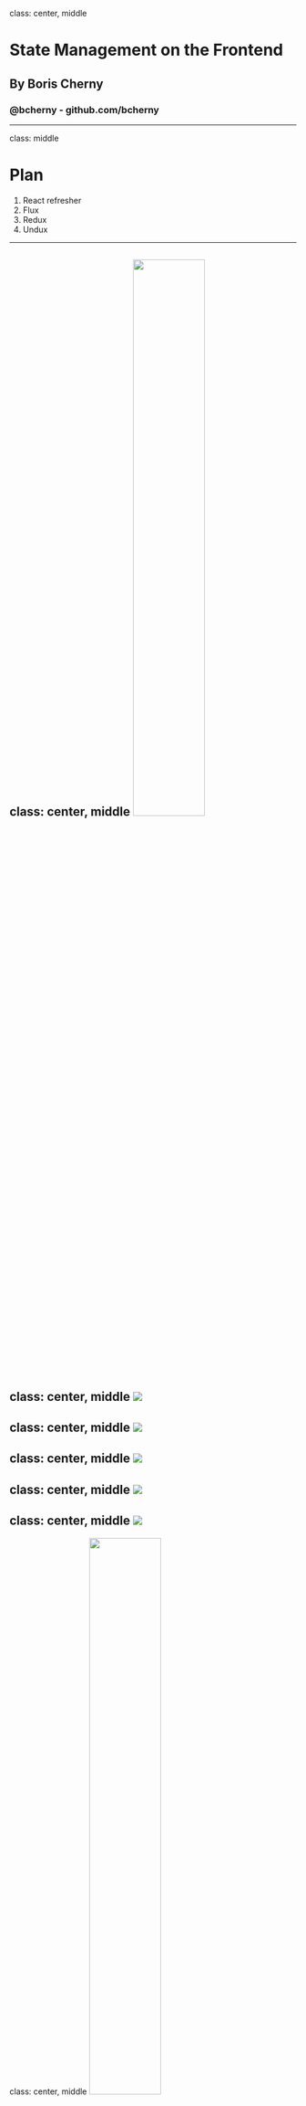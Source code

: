 class: center, middle
# State Management on the Frontend
## By Boris Cherny
### @bcherny - github.com/bcherny
---
class: middle
# Plan
1. React refresher
2. Flux
3. Redux
4. Undux
---
class: center, middle
<img src="images/react.png" width="50%" />
---
class: center, middle
<img src="images/composer.png" class="full"/>
---
class: center, middle
<img src="images/composer-annotated-0.png" class="full"/>
---
class: center, middle
<img src="images/composer-annotated-1.png" class="full"/>
---
class: center, middle
<img src="images/composer-annotated-2.png" class="full"/>
---
class: center, middle
<img src="images/composer-annotated-3.png" class="full"/>
---
class: center, middle
<img src="images/composer-annotated-3.png" width="50%" />
```html
<Composer>
  <Editor>
    <Avatar />
    <Textbox />
  </Editor>
  <Sproutbar />
  <Button />
</Composer>
```
---
class: center, middle
<img src="images/tree.png" width="80%" />
---
class: center, middle
<img src="images/tree-graphql-0.png" class="full" />
---
class: center, middle
<img src="images/tree-graphql-1.png" class="full" />
---
class: center, middle
<img src="images/tree-graphql-2.png" class="full" />
---
class: center, middle
<img src="images/tree-graphql-3.png" class="full" />
---
class: center, middle
<img src="images/tree-graphql-state-0.png" class="full" />
---
class: center, middle
<img src="images/tree-graphql-state-1.png" class="full" />
---
class: center, middle
<img src="images/tree-graphql-state-2.png" class="full" />
---
class: center, middle
<img src="images/tree-graphql-state-callback-0.png" class="full" />
---
class: center, middle
<img src="images/tree-graphql-state-callback-1.png" class="full" />
---
class: center, middle
<img src="images/tree-graphql-state-callback-2.png" class="full" />
---
class: center, middle
<img src="images/tree-graphql-state-callback-3.png" class="full" />
---
class: center, middle
<img src="images/tree-state-0.png" class="full" />
---
class: center, middle
<img src="images/tree-state-1.png" class="full" />
---
class: center, middle
<img src="images/tree-state-2.png" class="full" />
---
class: center, middle
<img src="images/tree-state-3.png" class="full" />
---
class: center, middle
<img src="images/deep-passing-0.png" />
---
class: center, middle
<img src="images/deep-passing-1.png" />
---
class: center, middle
<img src="images/deep-passing-2.png" />
---
class: center, middle
# 😵😵😵😵😵😵😵😵😵😵😵😵😵😵😵😵😵😵😵😵😵😵😵😵😵😵😵😵😵😵😵😵😵😵😵😵😵😵😵😵😵😵😵😵😵😵😵😵😵😵😵😵😵😵😵😵😵😵😵😵😵😵😵😵😵😵😵😵😵😵😵😵😵😵😵😵😵😵😵😵😵😵😵😵😵😵😵😵😵😵😵😵😵😵😵😵😵😵😵😵😵😵😵😵😵😵😵😵
---
class: center, middle
# Flux
<img src="images/flux.svg" style="margin-top: -100px; width: 30%;" />
---
class: center, middle
<img src="images/tree-flux-0.png" class="full" />
---
class: center, middle
<img src="images/tree-flux-1.png" class="full" />
---
class: center, middle
<img src="images/tree-flux-2.png" class="full" />
---
class: center, middle
<img src="images/tree-flux-3.png" class="full" />
---
class: center, middle
<img src="images/tree-flux-4.png" class="full" />
---
class: center, middle
<img src="images/tree-flux-5.png" class="full" />
---
class: center, middle
<img src="images/tree-flux-6.png" class="full" />
---
class: center, middle
<img src="images/tree-flux-7.png" class="full" />
---
class: center, middle
<img src="images/tree-flux-8.png" class="full" />
---
class: center, middle
<img src="images/tree-flux-9.png" class="full" />
---
class: center, middle
<img src="images/tree-flux-10.png" class="full" />
---
class: center, middle
<img src="images/tree-flux-11.png" class="full" />
---
class: center, middle
## Flux
<img src="images/flux-flow.png" style="width:50%" />
---
class: center, middle
<img src="images/flux-flow-code-0.png" class="full" />
---
class: center, middle
<img src="images/flux-flow-code-1.png" class="full" />
---
class: center, middle
## WHEW.
<img src="images/whew.webp" />
---
class: center, middle
# Let's scale it. <img src="images/like.jpg" style="width:200px;position:relative;bottom:-28px;" />
---
class: center, middle
<img src="images/tree-flux-11.png" class="full" />
---
class: center, middle
<img src="images/tree-flux-scale.png" class="full" />
---
## Flux
- Singleton <font color="orange">Dispatcher</font>
- Lots of <font color="red">Stores</font>
- Describe CUD operations with <font color="red">Actions</font>
- Stores take Actions → mutate their internal state → update the <font color="green">View</font>
---
class: center, middle
<img src="images/redux.png" style="width:50%" />
---
## Redux
- Singleton <font color="red">Store</font>
- Lots of <font color="magenta">Reducers</font>
- Describe CUD operations with <font color="red">Actions</font>
- Reducers take Actions → create a new state for the Store → update the <font color="green">View</font>

## Flux
- Singleton <font color="orange">Dispatcher</font>
- Lots of <font color="red">Stores</font>
- Describe CUD operations with <font color="red">Actions</font>
- Stores take Actions → mutate their internal state → update the <font color="green">View</font>
---
class: center, middle
<img src="images/tree-redux-scale.png" class="full" />
---
class: center, middle
## Redux
<img src="images/redux-flow.png" style="width:50%" />
---
class: center, middle
<img src="images/redux-flow-code-0.png" class="full" />
---
class: center, middle
<img src="images/redux-flow-code-1.png" class="full" />
---
class: center, middle
<img src="images/redux-flow-code-2.png" class="full" />
---
class: center, middle
![](images/complicated.gif)
---
class: center, middle
<img src="images/undux.png" width="45%" />
---
class: center, middle
<img src="images/undux-flow-comparison.png" class="full" />
---
class: center, middle
<img src="images/undux-flow-code.png" class="full" />
---
## Undux
- Lots of <font color="#2a6fe6">Stores</font>
- Use `.get(key)` and `.set(key)(value)` to read and write to them
- <font color="#2a6fe6">Store</font> updates → <font color="green">View</font> updates
- **Reactive effects**

<div class="smaller">
  <h2>Redux</h2>
  <ul>
  <li>Singleton <font color="red">Store</font></li>
  <li>Lots of <font color="magenta">Reducers</font></li>
  <li>Describe CUD operations with <font color="red">Actions</font></li>
  <li>Reducers take Actions → create a new state for the Store → update the <font color="green">View</font></li>
  </ul>

  <h2>Flux</h2>
  <ul>
  <li>Singleton <font color="orange">Dispatcher</font></li>
  <li>Lots of <font color="red">Stores</font></li>
  <li>Describe CUD operations with <font color="red">Actions</font></li>
  <li>Stores take Actions → mutate their internal state → update the <font color="green">View</font></li>
  </ul>
</div>
---
class: middle
```js
composerStore
  .on('text')
  .throttle(200)
  .filter(text => text.startsWith('hello'))
  .map(text => text.toUpperCase())
  .subscribe(text => {
    console.log('text changed!', text)
  })
```
---
class: center, middle
<img src="images/tree-flux-11.png" class="full" />
---
class: center, middle
<img src="images/tree-undux.png" class="full" />
---
## Undux: features
---
## Undux: features
## 🤭 No boilerplate
---
## Undux: features
## 🤭 No boilerplate
## 😯 100% TYPESAFE
---
## Undux: features
## 🤭 No boilerplate
## 😯 100% TYPESAFE
## 😱 Reactive effects
---
## Undux: features
## 🤭 No boilerplate
## 😯 100% TYPESAFE
## 😱 Reactive effects
## 🤯 Built in logger
---
class: center, middle
## Learn more...
# fburl.com/undux
---
class: center, middle
# Thanks!
## @bcherny
## fburl.com/undux
## github.com/bcherny/undux

